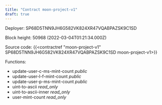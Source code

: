 ```yaml
---
title: "Contract moon-project-v1"
draft: true
---
```

Deployer: SP68D5TNN9JH6G582VK824XR47VQABPAZSK9C1SD


 



Block height: 50968 (2022-03-04T01:21:34.000Z)

Source code: {{<contractref "moon-project-v1" SP68D5TNN9JH6G582VK824XR47VQABPAZSK9C1SD moon-project-v1>}}

Functions:

* update-user-c-ms-mint-count _public_
* update-user-l-f-mint-count _public_
* update-user-p-ms-mint-count _public_
* uint-to-ascii _read_only_
* uint-to-ascii-inner _read_only_
* user-mint-count _read_only_
